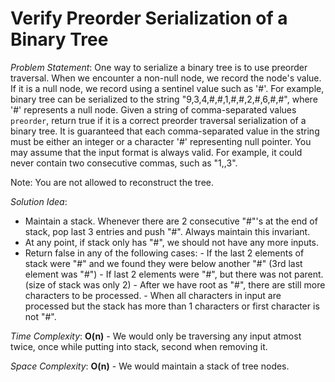 # Verify Preorder Serialization of a Binary Tree

_Problem Statement_:
One way to serialize a binary tree is to use preorder traversal. When we encounter a non-null node, we record the node's value. If it is a null node, we record using a sentinel value such as '#'.
For example, binary tree can be serialized to the string "9,3,4,#,#,1,#,#,2,#,6,#,#", where '#' represents a null node.
Given a string of comma-separated values `preorder`, return true if it is a correct preorder traversal serialization of a binary tree.
It is guaranteed that each comma-separated value in the string must be either an integer or a character '#' representing null pointer.
You may assume that the input format is always valid.
For example, it could never contain two consecutive commas, such as "1,,3".

Note: You are not allowed to reconstruct the tree.

_Solution Idea_:
- Maintain a stack. Whenever there are 2 consecutive "#"'s at the end of stack, pop last 3 entries and push "#". Always maintain this invariant.
- At any point, if stack only has "#", we should not have any more inputs.
- Return false in any of the following cases:
        - If the last 2 elements of stack were "#" and we found they were below another "#" (3rd last element was "#")
        - If last 2 elements were "#", but there was not parent. (size of stack was only 2)
        - After we have root as "#", there are still more characters to be processed.
        - When all characters in input are processed but the stack has more than 1 characters or first character is not "#".

_Time Complexity_: **O(n)** - We would only be traversing any input atmost twice, once while putting into stack, second when removing it.

_Space Complexity_: **O(n)** - We would maintain a stack of tree nodes.

